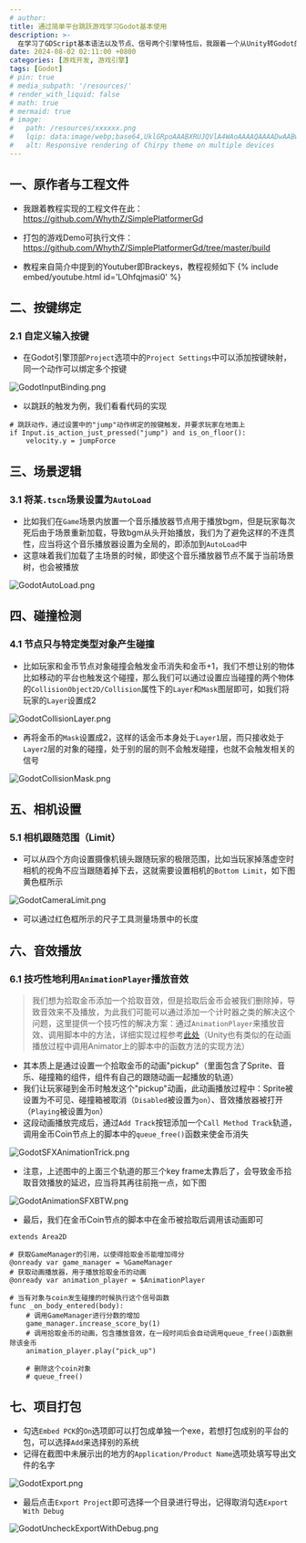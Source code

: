 ```yaml
---
# author:
title: 通过简单平台跳跃游戏学习Godot基本使用
description: >-
  在学习了GDScript基本语法以及节点、信号两个引擎特性后，我跟着一个从Unity转Godot的油管博主的教程实现了一个简单的平台跳跃游戏，此博客简单记录了一些基础的引擎使用方法
date: 2024-08-02 02:11:00 +0800
categories: [游戏开发, 游戏引擎]
tags: [Godot]
# pin: true
# media_subpath: '/resources/'
# render_with_liquid: false
# math: true
# mermaid: true
# image:
#   path: /resources/xxxxxx.png
#   lqip: data:image/webp;base64,UklGRpoAAABXRUJQVlA4WAoAAAAQAAAADwAABwAAQUxQSDIAAAARL0AmbZurmr57yyIiqE8oiG0bejIYEQTgqiDA9vqnsUSI6H+oAERp2HZ65qP/VIAWAFZQOCBCAAAA8AEAnQEqEAAIAAVAfCWkAALp8sF8rgRgAP7o9FDvMCkMde9PK7euH5M1m6VWoDXf2FkP3BqV0ZYbO6NA/VFIAAAA
#   alt: Responsive rendering of Chirpy theme on multiple devices
---
```


## 一、原作者与工程文件

- 我跟着教程实现的工程文件在此：<https://github.com/WhythZ/SimplePlatformerGd>

- 打包的游戏Demo可执行文件：<https://github.com/WhythZ/SimplePlatformerGd/tree/master/build>

- 教程来自简介中提到的Youtuber即Brackeys，教程视频如下
{% include embed/youtube.html id='LOhfqjmasi0' %}

## 二、按键绑定

### 2.1 自定义输入按键

- 在Godot引擎顶部`Project`选项中的`Project Settings`中可以添加按键映射，同一个动作可以绑定多个按键

![GodotInputBinding.png](/resources/2024-08-02-通过简单平台跳跃游戏学习Godot基本使用/GodotInputBinding.png)

- 以跳跃的触发为例，我们看看代码的实现

```gdscript
# 跳跃动作，通过设置中的"jump"动作绑定的按键触发，并要求玩家在地面上
if Input.is_action_just_pressed("jump") and is_on_floor():
	velocity.y = jumpForce
```

## 三、场景逻辑

### 3.1 将某`.tscn`场景设置为`AutoLoad`
- 比如我们在`Game`场景内放置一个音乐播放器节点用于播放bgm，但是玩家每次死后由于场景重新加载，导致bgm从头开始播放，我们为了避免这样的不连贯性，应当将这个音乐播放器设置为全局的，即添加到`AutoLoad`中
- 这意味着我们加载了主场景的时候，即使这个音乐播放器节点不属于当前场景树，也会被播放

![GodotAutoLoad.png](/resources/2024-08-02-通过简单平台跳跃游戏学习Godot基本使用/GodotAutoLoad.png)

## 四、碰撞检测

### 4.1 节点只与特定类型对象产生碰撞
- 比如玩家和金币节点对象碰撞会触发金币消失和金币+1，我们不想让别的物体比如移动的平台也触发这个碰撞，那么我们可以通过设置应当碰撞的两个物体的`CollisionObject2D/Collision`属性下的`Layer`和`Mask`图层即可，如我们将玩家的`Layer`设置成2

![GodotCollisionLayer.png](/resources/2024-08-02-通过简单平台跳跃游戏学习Godot基本使用/GodotCollisionLayer.png)

- 再将金币的`Mask`设置成2，这样的话金币本身处于`Layer1`层，而只接收处于`Layer2`层的对象的碰撞，处于别的层的则不会触发碰撞，也就不会触发相关的信号

![GodotCollisionMask.png](/resources/2024-08-02-通过简单平台跳跃游戏学习Godot基本使用/GodotCollisionMask.png)
 
## 五、相机设置

### 5.1 相机跟随范围（Limit）
- 可以从四个方向设置摄像机镜头跟随玩家的极限范围，比如当玩家掉落虚空时相机的视角不应当跟随着掉下去，这就需要设置相机的`Bottom Limit`，如下图黄色框所示

![GodotCameraLimit.png](/resources/2024-08-02-通过简单平台跳跃游戏学习Godot基本使用/GodotCameraLimit.png)

- 可以通过红色框所示的尺子工具测量场景中的长度

## 六、音效播放

### 6.1 技巧性地利用`AnimationPlayer`播放音效
>我们想为拾取金币添加一个拾取音效，但是拾取后金币会被我们删除掉，导致音效来不及播放，为此我们可能可以通过添加一个计时器之类的解决这个问题，这里提供一个技巧性的解决方案：通过`AnimationPlayer`来播放音效、调用脚本中的方法，详细实现过程参考[此处](https://youtu.be/LOhfqjmasi0?si=WXzrvDokOluxqJWu&t=4217)（Unity也有类似的在动画播放过程中调用Animator上的脚本中的函数方法的实现方法）

- 其本质上是通过设置一个拾取金币的动画"pickup"（里面包含了Sprite、音乐、碰撞箱的组件，组件有自己的跟随动画一起播放的轨道）
- 我们让玩家碰到金币时触发这个"pickup"动画，此动画播放过程中：Sprite被设置为不可见、碰撞箱被取消（`Disabled`被设置为`on`）、音效播放器被打开（`Playing`被设置为`on`）
- 这段动画播放完成后，通过`Add Track`按钮添加一个`Call Method Track`轨道，调用金币Coin节点上的脚本中的`queue_free()`函数来使金币消失

![GodotSFXAnimationTrick.png](/resources/2024-08-02-通过简单平台跳跃游戏学习Godot基本使用/GodotSFXAnimationTrick.png)

- 注意，上述图中的上面三个轨道的那三个key frame太靠后了，会导致金币拾取音效播放的延迟，应当将其再往前拖一点，如下图

![GodotAnimationSFXBTW.png](/resources/2024-08-02-通过简单平台跳跃游戏学习Godot基本使用/GodotAnimationSFXBTW.png)

- 最后，我们在金币Coin节点的脚本中在金币被拾取后调用该动画即可

```gdscript
extends Area2D

# 获取GameManager的引用，以使得拾取金币能增加得分
@onready var game_manager = %GameManager
# 获取动画播放器，用于播放拾取金币的动画
@onready var animation_player = $AnimationPlayer

# 当有对象与coin发生碰撞的时候执行这个信号函数
func _on_body_entered(body):
	# 调用GameManager进行分数的增加
	game_manager.increase_score_by(1)
	# 调用拾取金币的动画，包含播放音效，在一段时间后会自动调用queue_free()函数删除该金币
	animation_player.play("pick_up")
	
	# 删除这个coin对象
	# queue_free()
```

## 七、项目打包
- 勾选`Embed PCK`的`On`选项即可以打包成单独一个exe，若想打包成别的平台的包，可以选择`Add`来选择别的系统
- 记得在截图中未展示出的地方的`Application/Product Name`选项处填写导出文件的名字

![GodotExport.png](/resources/2024-08-02-通过简单平台跳跃游戏学习Godot基本使用/GodotExport.png)

- 最后点击`Export Project`即可选择一个目录进行导出，记得取消勾选`Export With Debug`

![GodotUncheckExportWithDebug.png](/resources/2024-08-02-通过简单平台跳跃游戏学习Godot基本使用/GodotUncheckExportWithDebug.png)